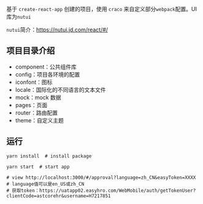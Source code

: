 基于 `create-react-app` 创建的项目，使用 `craco` 来自定义部分`webpack`配置。UI 库为`nutui`

`nutui`简介：https://nutui.jd.com/react/#/

## 项目目录介绍

- component：公共组件库
- config：项目各环境的配置
- iconfont：图标
- locale：国际化的不同语言的文本文件
- mock：mock 数据
- pages：页面
- router：路由配置
- theme：自定义主题

## 运行

```shell
yarn install  # install package

yarn start  # start app

# view http://localhost:3000/#/approval?language=zh_CN&easyToken=XXXX
# language值可以是en_US或zh_CN
# 获取token：https://uatapp02.easyhro.com/WebMobile/auth/getTokenUser?clientCode=astcorehr&username=H7217851
```
